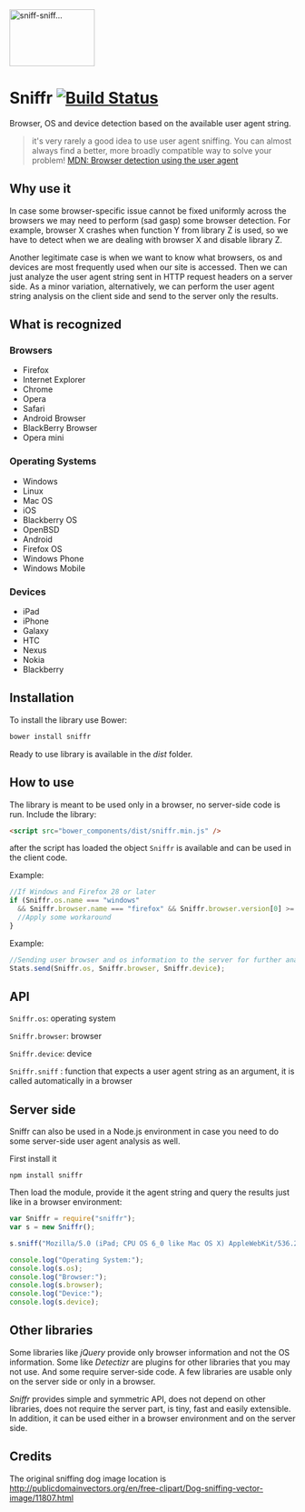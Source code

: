 <img src="http://publicdomainvectors.org/photos/bastiyxc_schn_ffelhund.png" alt="sniff-sniff..." width="150px" height="100px"/>

# Sniffr [![Build Status](https://travis-ci.org/antivanov/sniffr.svg?branch=master)](https://travis-ci.org/antivanov/sniffr)

Browser, OS and device detection based on the available user agent string.

>it's very rarely a good idea to use user agent sniffing. You can almost always find a better, more broadly compatible way to solve your problem! [MDN: Browser detection using the user agent](https://developer.mozilla.org/en-US/docs/Browser_detection_using_the_user_agent)

## Why use it

In case some browser-specific issue cannot be fixed uniformly across the browsers we may need to perform (sad gasp) some browser detection. For example, browser X crashes when function Y from library Z is used, so we have to detect when we are dealing with browser X and disable library Z.

Another legitimate case is when we want to know what browsers, os and devices are most frequently used when our site is accessed. Then we can just analyze the user agent string sent in HTTP request headers on a server side. As a minor variation, alternatively, we can perform the user agent string analysis on the client side and send to the server only the results.

## What is recognized

### Browsers

* Firefox
* Internet Explorer
* Chrome
* Opera
* Safari
* Android Browser
* BlackBerry Browser
* Opera mini

### Operating Systems

* Windows
* Linux
* Mac OS
* iOS
* Blackberry OS
* OpenBSD
* Android
* Firefox OS
* Windows Phone
* Windows Mobile

### Devices

* iPad
* iPhone
* Galaxy
* HTC
* Nexus
* Nokia
* Blackberry

## Installation
To install the library use Bower:

``` javascript
bower install sniffr
```

Ready to use library is available in the _dist_ folder.

## How to use

The library is meant to be used only in a browser, no server-side code is run. Include the library:

```html
<script src="bower_components/dist/sniffr.min.js" />
```

after the script has loaded the object ```Sniffr``` is available and can be used in the client code.

Example:

```javascript
//If Windows and Firefox 28 or later
if (Sniffr.os.name === "windows"
  && Sniffr.browser.name === "firefox" && Sniffr.browser.version[0] >= 28) {
  //Apply some workaround
}
```

Example:

```javascript
//Sending user browser and os information to the server for further analysis
Stats.send(Sniffr.os, Sniffr.browser, Sniffr.device);
```

## API

`Sniffr.os`: operating system

`Sniffr.browser`: browser

`Sniffr.device`: device

`Sniffr.sniff` : function that expects a user agent string as an argument, it is called automatically in a browser

## Server side

Sniffr can also be used in a Node.js environment in case you need to do some server-side user agent analysis as well.

First install it

`npm install sniffr`

Then load the module, provide it the agent string and query the results just like in a browser environment:

```javascript
var Sniffr = require("sniffr");
var s = new Sniffr();

s.sniff("Mozilla/5.0 (iPad; CPU OS 6_0 like Mac OS X) AppleWebKit/536.26 (KHTML, like Gecko) Version/6.0 Mobile/10A5355d Safari/8536.25");

console.log("Operating System:");
console.log(s.os);
console.log("Browser:");
console.log(s.browser);
console.log("Device:");
console.log(s.device);
```

## Other libraries

Some libraries like _jQuery_ provide only browser information and not the OS information. Some like _Detectizr_ are plugins for other libraries that you may not use. And some require server-side code. A few libraries are usable only on the server side or only in a browser.

_Sniffr_ provides simple and symmetric API, does not depend on other libraries, does not require the server part, is tiny, fast and easily extensible. In addition, it can be used either in a browser environment and on the server side.

## Credits

The original sniffing dog image location is http://publicdomainvectors.org/en/free-clipart/Dog-sniffing-vector-image/11807.html
